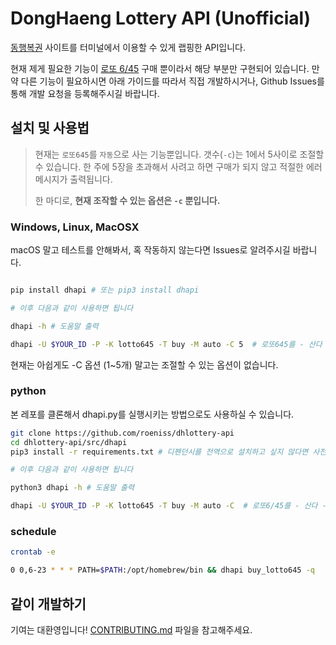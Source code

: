 # DongHaeng Lottery API (Unofficial)

[동행복권](https://dhlottery.co.kr/) 사이트를 터미널에서 이용할 수 있게 랩핑한 API입니다.

현재 제게 필요한 기능이 [로또 6/45](https://dhlottery.co.kr/gameInfo.do?method=gameMethod&wiselog=H_B_1_1) 구매 뿐이라서 해당 부분만 구현되어 있습니다. 만약 다른 기능이 필요하시면 아래 가이드를 따라서 직접 개발하시거나, Github Issues를 통해 개발 요청을 등록해주시길 바랍니다.

## 설치 및 사용법

> 현재는 `로또645`를 `자동`으로 사는 기능뿐입니다. 갯수(`-c`)는 1에서 5사이로 조절할 수 있습니다. 한 주에 5장을 초과해서 사려고 하면 구매가 되지 않고 적절한 에러 메시지가 출력됩니다.
>
> 한 마디로, **현재 조작할 수 있는 옵션은 `-c` 뿐입니다.**

### Windows, Linux, MacOSX

macOS 말고 테스트를 안해봐서, 혹 작동하지 않는다면 Issues로 알려주시길 바랍니다.

```sh

pip install dhapi # 또는 pip3 install dhapi

# 이후 다음과 같이 사용하면 됩니다

dhapi -h # 도움말 출력

dhapi -U $YOUR_ID -P -K lotto645 -T buy -M auto -C 5  # 로또645를 - 산다 - 5장 - 자동발급으로
```

현재는 아쉽게도 -C 옵션 (1~5개) 말고는 조절할 수 있는 옵션이 없습니다.

### python

본 레포를 클론해서 dhapi.py를 실행시키는 방법으로도 사용하실 수 있습니다.

```sh
git clone https://github.com/roeniss/dhlottery-api
cd dhlottery-api/src/dhapi
pip3 install -r requirements.txt # 디펜던시를 전역으로 설치하고 싶지 않다면 사전에 가상환경을 활성화해주세요

# 이후 다음과 같이 사용하면 됩니다

python3 dhapi -h # 도움말 출력

dhapi -U $YOUR_ID -P -K lotto645 -T buy -M auto -C  # 로또6/45를 - 산다 - 5장 - 자동발급으로
```

### schedule

```sh
crontab -e

0 0,6-23 * * * PATH=$PATH:/opt/homebrew/bin && dhapi buy_lotto645 -q
```

## 같이 개발하기

기여는 대환영입니다! [CONTRIBUTING.md](/CONTRIBUTING.md) 파일을 참고해주세요.
